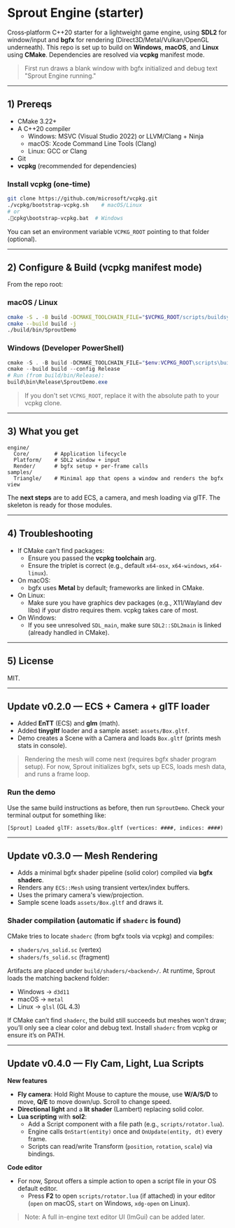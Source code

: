 # Sprout Engine (starter)

Cross‑platform C++20 starter for a lightweight game engine, using **SDL2** for window/input and **bgfx** for rendering (Direct3D/Metal/Vulkan/OpenGL underneath). This repo is set up to build on **Windows**, **macOS**, and **Linux** using **CMake**. Dependencies are resolved via **vcpkg** manifest mode.

> First run draws a blank window with bgfx initialized and debug text "Sprout Engine running."

---

## 1) Prereqs

- CMake 3.22+
- A C++20 compiler
  - Windows: MSVC (Visual Studio 2022) or LLVM/Clang + Ninja
  - macOS: Xcode Command Line Tools (Clang)
  - Linux: GCC or Clang
- Git
- **vcpkg** (recommended for dependencies)

### Install vcpkg (one‑time)

```bash
git clone https://github.com/microsoft/vcpkg.git
./vcpkg/bootstrap-vcpkg.sh    # macOS/Linux
# or
.cpkg\bootstrap-vcpkg.bat  # Windows
```

You can set an environment variable `VCPKG_ROOT` pointing to that folder (optional).

---

## 2) Configure & Build (vcpkg manifest mode)

From the repo root:

### macOS / Linux
```bash
cmake -S . -B build -DCMAKE_TOOLCHAIN_FILE="$VCPKG_ROOT/scripts/buildsystems/vcpkg.cmake"
cmake --build build -j
./build/bin/SproutDemo
```

### Windows (Developer PowerShell)
```powershell
cmake -S . -B build -DCMAKE_TOOLCHAIN_FILE="$env:VCPKG_ROOT\scripts\buildsystems\vcpkg.cmake" -A x64
cmake --build build --config Release
# Run (from build/bin/Release):
build\bin\Release\SproutDemo.exe
```

> If you don't set `VCPKG_ROOT`, replace it with the absolute path to your vcpkg clone.

---

## 3) What you get

```
engine/
  Core/        # Application lifecycle
  Platform/    # SDL2 window + input
  Render/      # bgfx setup + per‑frame calls
samples/
  Triangle/    # Minimal app that opens a window and renders the bgfx view
```

The **next steps** are to add ECS, a camera, and mesh loading via glTF. The skeleton is ready for those modules.

---

## 4) Troubleshooting

- If CMake can't find packages:
  - Ensure you passed the **vcpkg toolchain** arg.
  - Ensure the triplet is correct (e.g., default `x64-osx`, `x64-windows`, `x64-linux`).
- On macOS:
  - bgfx uses **Metal** by default; frameworks are linked in CMake.
- On Linux:
  - Make sure you have graphics dev packages (e.g., X11/Wayland dev libs) if your distro requires them. vcpkg takes care of most.
- On Windows:
  - If you see unresolved `SDL_main`, make sure `SDL2::SDL2main` is linked (already handled in CMake).

---

## 5) License

MIT.

---

## Update v0.2.0 — ECS + Camera + glTF loader

- Added **EnTT** (ECS) and **glm** (math).
- Added **tinygltf** loader and a sample asset: `assets/Box.gltf`.
- Demo creates a Scene with a Camera and loads `Box.gltf` (prints mesh stats in console).

> Rendering the mesh will come next (requires bgfx shader program setup). For now, Sprout initializes bgfx, sets up ECS, loads mesh data, and runs a frame loop.

### Run the demo

Use the same build instructions as before, then run `SproutDemo`. Check your terminal output for something like:

```
[Sprout] Loaded glTF: assets/Box.gltf (vertices: ####, indices: ####)
```


---

## Update v0.3.0 — Mesh Rendering

- Adds a minimal bgfx shader pipeline (solid color) compiled via **bgfx shaderc**.
- Renders any `ECS::Mesh` using transient vertex/index buffers.
- Uses the primary camera's view/projection.
- Sample scene loads `assets/Box.gltf` and draws it.

### Shader compilation (automatic if `shaderc` is found)

CMake tries to locate `shaderc` (from bgfx tools via vcpkg) and compiles:
- `shaders/vs_solid.sc` (vertex)
- `shaders/fs_solid.sc` (fragment)

Artifacts are placed under `build/shaders/<backend>/`. At runtime, Sprout loads the matching backend folder:
- Windows → `d3d11`
- macOS → `metal`
- Linux → `glsl` (GL 4.3)

If CMake can’t find `shaderc`, the build still succeeds but meshes won't draw; you’ll only see a clear color and debug text. Install `shaderc` from vcpkg or ensure it’s on PATH.


---

## Update v0.4.0 — Fly Cam, Light, Lua Scripts

**New features**
- **Fly camera**: Hold Right Mouse to capture the mouse, use **W/A/S/D** to move, **Q/E** to move down/up. Scroll to change speed.
- **Directional light** and a **lit shader** (Lambert) replacing solid color.
- **Lua scripting** with **sol2**:
  - Add a Script component with a file path (e.g., `scripts/rotator.lua`).
  - Engine calls `OnStart(entity)` once and `OnUpdate(entity, dt)` every frame.
  - Scripts can read/write Transform (`position`, `rotation`, `scale`) via bindings.

**Code editor**
- For now, Sprout offers a simple action to open a script file in your OS default editor.
  - Press **F2** to open `scripts/rotator.lua` (if attached) in your editor (`open` on macOS, `start` on Windows, `xdg-open` on Linux).

> Note: A full in-engine text editor UI (ImGui) can be added later.

